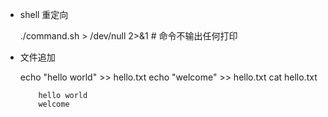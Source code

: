 - shell 重定向
    
    ./command.sh > /dev/null 2>&1 # 命令不输出任何打印

- 文件追加
    
    echo "hello world" >> hello.txt
    echo "welcome" >> hello.txt
    cat hello.txt
    ```
        hello world
        welcome
    ```